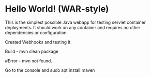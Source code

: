 Hello World! (WAR-style)
===============

This is the simplest possible Java webapp for testing servlet container deployments.  It should work on any container and requires no other dependencies or configuration.

Created Webhooks and testing it.

Build - mvn clean package

#Error - mvn not found.

Go to the console and sudo apt install maven
